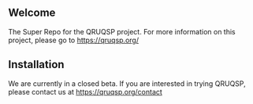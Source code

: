 Welcome
-------
The Super Repo for the QRUQSP project. For more information on this project, please go to https://qruqsp.org/


Installation
------------

We are currently in a closed beta. If you are interested in trying QRUQSP, please contact us at https://qruqsp.org/contact 


